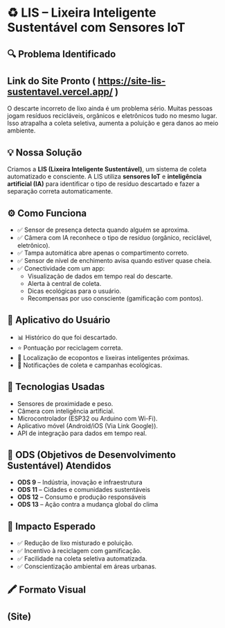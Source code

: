 # ♻️ LIS – Lixeira Inteligente Sustentável com Sensores IoT

## 🔍 Problema Identificado
## Link do Site Pronto ( https://site-lis-sustentavel.vercel.app/ )
O descarte incorreto de lixo ainda é um problema sério. Muitas pessoas jogam resíduos recicláveis, orgânicos e eletrônicos tudo no mesmo lugar. Isso atrapalha a coleta seletiva, aumenta a poluição e gera danos ao meio ambiente.

## 💡 Nossa Solução

Criamos a **LIS (Lixeira Inteligente Sustentável)**, um sistema de coleta automatizado e consciente. A LIS utiliza **sensores IoT** e **inteligência artificial (IA)** para identificar o tipo de resíduo descartado e fazer a separação correta automaticamente.

## ⚙️ Como Funciona

- ✅ Sensor de presença detecta quando alguém se aproxima.
- ✅ Câmera com IA reconhece o tipo de resíduo (orgânico, reciclável, eletrônico).
- ✅ Tampa automática abre apenas o compartimento correto.
- ✅ Sensor de nível de enchimento avisa quando estiver quase cheia.
- ✅ Conectividade com um app:
  - Visualização de dados em tempo real do descarte.
  - Alerta à central de coleta.
  - Dicas ecológicas para o usuário.
  - Recompensas por uso consciente (gamificação com pontos).

## 📱 Aplicativo do Usuário

- 📊 Histórico do que foi descartado.
- ⭐ Pontuação por reciclagem correta.
- 📍 Localização de ecopontos e lixeiras inteligentes próximas.
- 🔔 Notificações de coleta e campanhas ecológicas.

## 🧠 Tecnologias Usadas

- Sensores de proximidade e peso.
- Câmera com inteligência artificial.
- Microcontrolador (ESP32 ou Arduino com Wi-Fi).
- Aplicativo móvel (Android/iOS (Via Link Google)).
- API de integração para dados em tempo real.

## 🌱 ODS (Objetivos de Desenvolvimento Sustentável) Atendidos

- **ODS 9** – Indústria, inovação e infraestrutura  
- **ODS 11** – Cidades e comunidades sustentáveis  
- **ODS 12** – Consumo e produção responsáveis  
- **ODS 13** – Ação contra a mudança global do clima  

## 🎯 Impacto Esperado

- ✅ Redução de lixo misturado e poluição.
- ✅ Incentivo à reciclagem com gamificação.
- ✅ Facilidade na coleta seletiva automatizada.
- ✅ Conscientização ambiental em áreas urbanas.

## 🖍️ Formato Visual 
## (Site)
